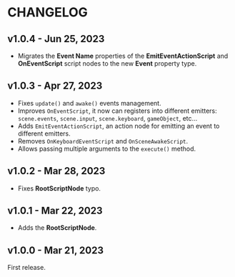 # CHANGELOG

## v1.0.4 - Jun 25, 2023

- Migrates the **Event Name** properties of the **EmitEventActionScript** and **OnEventScript** script nodes to the new **Event** property type.

## v1.0.3 - Apr 27, 2023

- Fixes `update()` and `awake()` events management.
- Improves `OnEventScript`, it now can registers into different emitters: `scene.events`, `scene.input`, `scene.keyboard`, `gameObject`, etc...
- Adds `EmitEventActionScript`, an action node for emitting an event to different emitters.
- Removes `OnKeyboardEventScript` and `OnSceneAwakeScript`.
- Allows passing multiple arguments to the `execute()` method.

## v1.0.2 - Mar 28, 2023

- Fixes **RootScriptNode** typo.

## v1.0.1 - Mar 22, 2023

- Adds the **RootScriptNode**.

## v1.0.0 - Mar 21, 2023

First release.
